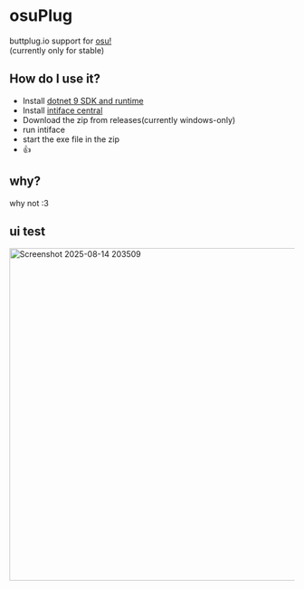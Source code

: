 ﻿# osuPlug
buttplug.io support for [osu!](https://osu.ppy.sh)  
(currently only for stable)  

## How do I use it?
- Install [dotnet 9 SDK and runtime](https://dotnet.microsoft.com/en-us/download)
- Install [intiface central](https://intiface.com/central/)
- Download the zip from releases(currently windows-only)
- run intiface
- start the exe file in the zip
- :thumbsup:

## why?
why not :3

## ui test
<img width="678" height="588" alt="Screenshot 2025-08-14 203509" src="https://github.com/user-attachments/assets/97f0ad43-834a-4cfd-973a-fc2a48e390d3" />

